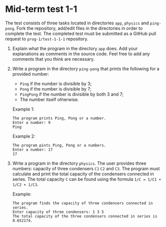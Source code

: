 
# Mid-term test 1-1 

The test consists of three tasks located in directories `app`, `physics` and
`ping-pong`. Fork the repository, add/edit files in the directories in order to
complete the test. The completed test must be submitted as a GitHub pull request
to `prog-1/test-1-1-1` repository.

1. Explain what the program in the directory `app` does. Add your explanations
as comments in the source code. Feel free to add any comments that you think are necessary.

2. Write a program in the directory `ping-pong` that prints the following for
a provided number:

    - `Ping` if the number is divisible by 3;
    - `Pong` if the number is divisible by 7;
    - `PingPong` if the number is divisible by both 3 and 7;
    - The number itself otherwise.

    Example 1:

    ```
    The program prints Ping, Pong or a number.
    Enter a number: 9
    Ping
    ```

    Example 2:

    ```
    The program pints Ping, Pong or a numbers.
    Enter a number: 17
    17
    ```

3. Write a program in the directory `physics`. The user provides three numbers:
capacity of three condensers `C1` `C2` and `C3`. The program must calculate and
print the total capacity of the condensers connected in series. The total capacity `C` can be found using the formula `1/C = 1/C1 + 1/C2 + 1/C3`.

   Example:

   ```
   The program finds the capacity of three condensers connected in series.
   Enter capacity of three condensers: 1 3 5
   The total capacity of the three condensers connected in series is 0.652174.
   ```



